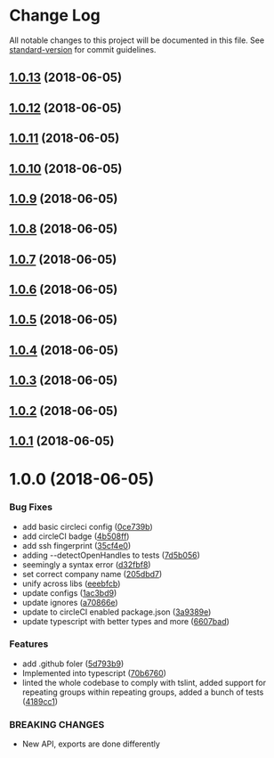 # Change Log

All notable changes to this project will be documented in this file. See [standard-version](https://github.com/conventional-changelog/standard-version) for commit guidelines.

<a name="1.0.13"></a>
## [1.0.13](https://github.com/SuperFlyTV/supertimeline/compare/v1.0.12...v1.0.13) (2018-06-05)



<a name="1.0.12"></a>
## [1.0.12](https://github.com/SuperFlyTV/supertimeline/compare/v1.0.11...v1.0.12) (2018-06-05)



<a name="1.0.11"></a>
## [1.0.11](https://github.com/SuperFlyTV/supertimeline/compare/v1.0.10...v1.0.11) (2018-06-05)



<a name="1.0.10"></a>
## [1.0.10](https://github.com/SuperFlyTV/supertimeline/compare/v1.0.9...v1.0.10) (2018-06-05)



<a name="1.0.9"></a>
## [1.0.9](https://github.com/SuperFlyTV/supertimeline/compare/v1.0.8...v1.0.9) (2018-06-05)



<a name="1.0.8"></a>
## [1.0.8](https://github.com/SuperFlyTV/supertimeline/compare/v1.0.7...v1.0.8) (2018-06-05)



<a name="1.0.7"></a>
## [1.0.7](https://github.com/SuperFlyTV/supertimeline/compare/v1.0.6...v1.0.7) (2018-06-05)



<a name="1.0.6"></a>
## [1.0.6](https://github.com/SuperFlyTV/supertimeline/compare/v1.0.5...v1.0.6) (2018-06-05)



<a name="1.0.5"></a>
## [1.0.5](https://github.com/SuperFlyTV/supertimeline/compare/v1.0.4...v1.0.5) (2018-06-05)



<a name="1.0.4"></a>
## [1.0.4](https://github.com/SuperFlyTV/supertimeline/compare/v1.0.3...v1.0.4) (2018-06-05)



<a name="1.0.3"></a>
## [1.0.3](https://github.com/SuperFlyTV/supertimeline/compare/v1.0.2...v1.0.3) (2018-06-05)



<a name="1.0.2"></a>
## [1.0.2](https://github.com/SuperFlyTV/supertimeline/compare/v1.0.1...v1.0.2) (2018-06-05)



<a name="1.0.1"></a>
## [1.0.1](https://github.com/SuperFlyTV/supertimeline/compare/v1.0.0...v1.0.1) (2018-06-05)



<a name="1.0.0"></a>
# 1.0.0 (2018-06-05)


### Bug Fixes

* add basic circleci config ([0ce739b](https://github.com/SuperFlyTV/supertimeline/commit/0ce739b))
* add circleCI badge ([4b508ff](https://github.com/SuperFlyTV/supertimeline/commit/4b508ff))
* add ssh fingerprint ([35cf4e0](https://github.com/SuperFlyTV/supertimeline/commit/35cf4e0))
* adding --detectOpenHandles to tests ([7d5b056](https://github.com/SuperFlyTV/supertimeline/commit/7d5b056))
* seemingly a syntax error ([d32fbf8](https://github.com/SuperFlyTV/supertimeline/commit/d32fbf8))
* set correct company name ([205dbd7](https://github.com/SuperFlyTV/supertimeline/commit/205dbd7))
* unify across libs ([eeebfcb](https://github.com/SuperFlyTV/supertimeline/commit/eeebfcb))
* update configs ([1ac3bd9](https://github.com/SuperFlyTV/supertimeline/commit/1ac3bd9))
* update ignores ([a70866e](https://github.com/SuperFlyTV/supertimeline/commit/a70866e))
* update to circleCI enabled package.json ([3a9389e](https://github.com/SuperFlyTV/supertimeline/commit/3a9389e))
* update typescript with better types and more ([6607bad](https://github.com/SuperFlyTV/supertimeline/commit/6607bad))


### Features

* add .github foler ([5d793b9](https://github.com/SuperFlyTV/supertimeline/commit/5d793b9))
* Implemented into typescript ([70b6760](https://github.com/SuperFlyTV/supertimeline/commit/70b6760))
* linted the whole codebase to comply with tslint, added support for repeating groups within repeating groups, added a bunch of tests ([4189cc1](https://github.com/SuperFlyTV/supertimeline/commit/4189cc1))


### BREAKING CHANGES

* New API, exports are done differently

